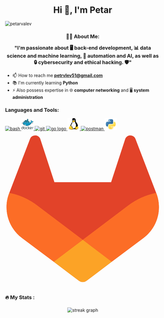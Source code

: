 <h1 align="center">Hi 👋, I'm Petar</h1>
<p align="left"> <img src="https://komarev.com/ghpvc/?username=petarvalev&label=Profile%20views&color=0e75b6&style=flat" alt="petarvalev" /> </p>
<h3 align="center">👩‍💻  About Me:

  
  "I'm passionate about 🖥️ back-end development, 📊 data science and machine learning, 🤖 automation and AI, as well as 🔒 cybersecurity and ethical hacking. 🛡️"</h3>



- 📫 How to reach me **petrvlev51@gmail.com**
- 📚 I'm currently learning **Python**
- ⚡ Also possess expertise in 🌐 **computer networking** and 🖥️ **system administration** 




<h3 align="left">Languages and Tools:</h3>
 </p>
<p align="left"> <a href="https://www.gnu.org/software/bash/" target="_blank" rel="noreferrer"> <img src="https://www.vectorlogo.zone/logos/gnu_bash/gnu_bash-icon.svg" alt="bash" width="40" height="40"/> </a> <a href="https://www.docker.com/" target="_blank" rel="noreferrer"> <img src="https://raw.githubusercontent.com/devicons/devicon/master/icons/docker/docker-original-wordmark.svg" alt="docker" width="40" height="40"/> </a> <a href="https://git-scm.com/" target="_blank" rel="noreferrer"> <img src="https://www.vectorlogo.zone/logos/git-scm/git-scm-icon.svg" alt="git" width="40" height="40"/> </a> <a href="https://golang.org" target="_blank" rel="noreferrer"> <img src="https://cdn.jsdelivr.net/gh/devicons/devicon/icons/go/go-original-wordmark.svg" height="40" alt="go logo"  /> </a> <a href="https://www.linux.org/" target="_blank" rel="noreferrer"> <img src="https://raw.githubusercontent.com/devicons/devicon/master/icons/linux/linux-original.svg" alt="linux" width="40" height="40"/> </a> <a href="https://postman.com" target="_blank" rel="noreferrer"> <img src="https://www.vectorlogo.zone/logos/getpostman/getpostman-icon.svg" alt="postman" width="40" height="40"/> </a> <a 
<p href="https://www.python.org" target="_blank" rel="noreferrer"> <img src="https://raw.githubusercontent.com/devicons/devicon/master/icons/python/python-original.svg" alt="python" width="40" height="40"/> </a>
<svg xmlns="http://www.w3.org/2000/svg" viewBox="0 0 128 128" xml:space="preserve"><path fill="#E24329" d="m124.755 51.382-.177-.452L107.47 6.282a4.459 4.459 0 0 0-1.761-2.121 4.581 4.581 0 0 0-5.236.281 4.578 4.578 0 0 0-1.518 2.304L87.404 42.088H40.629L29.077 6.746a4.492 4.492 0 0 0-1.518-2.31 4.581 4.581 0 0 0-5.236-.281 4.502 4.502 0 0 0-1.761 2.121L3.422 50.904l-.17.452c-5.059 13.219-.763 28.192 10.537 36.716l.059.046.157.111 26.061 19.516 12.893 9.758 7.854 5.93a5.283 5.283 0 0 0 6.388 0l7.854-5.93 12.893-9.758 26.218-19.634.065-.052c11.273-8.526 15.562-23.472 10.524-36.677z"/><path fill="#FC6D26" d="m124.755 51.382-.177-.452a57.79 57.79 0 0 0-23.005 10.341L64 89.682c12.795 9.68 23.934 18.09 23.934 18.09l26.218-19.634.065-.052c11.291-8.527 15.586-23.488 10.538-36.704z"/><path fill="#FCA326" d="m40.066 107.771 12.893 9.758 7.854 5.93a5.283 5.283 0 0 0 6.388 0l7.854-5.93 12.893-9.758s-11.152-8.436-23.947-18.09a18379.202 18379.202 0 0 0-23.935 18.09z"/><path fill="#FC6D26" d="M26.42 61.271A57.73 57.73 0 0 0 3.422 50.904l-.17.452c-5.059 13.219-.763 28.192 10.537 36.716l.059.046.157.111 26.061 19.516L64 89.655 26.42 61.271z"/></svg>



<h3 align="left">🔥   My Stats :</h3>

###

<div align="center">
  <img src="https://streak-stats.demolab.com?user=petarvalev&locale=en&mode=daily&theme=dark&hide_border=false&border_radius=5&order=3" height="220" alt="streak graph"  />
</div>

###
